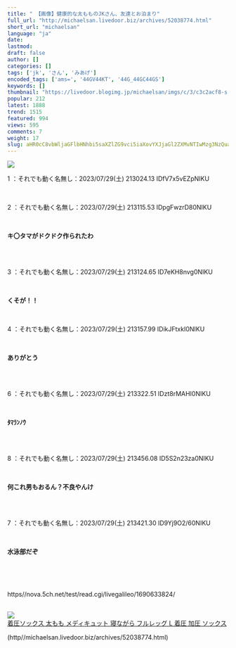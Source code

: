 ```yaml
---
title: " 【画像】健康的な太もものJKさん、友達とお泊まり"
full_url: "http://michaelsan.livedoor.biz/archives/52038774.html"
short_url: "michaelsan"
language: "ja"
date: 
lastmod: 
draft: false
author: []
categories: []
tags: ['jk', 'さん', 'みあげ']
encoded_tags: ['ams=', '44GV44KT', '44G_44GC44GS']
keywords: []
thumbnail: "https://livedoor.blogimg.jp/michaelsan/imgs/c/3/c3c2acf8-s.jpg"
popular: 212
latest: 1888
trend: 1515
featured: 994
views: 595
comments: 7
weight: 17
slug: aHR0cC8vbWljaGFlbHNhbi5saXZlZG9vci5iaXovYXJjaGl2ZXMvNTIwMzg3NzQuaHRtbA==
---
```


![](https://livedoor.blogimg.jp/michaelsan/imgs/c/3/c3c2acf8-s.jpg)

<div><p>1 ：それでも動く名無し：2023/07/29(土) 213024.13 IDfV7x5vEZpNIKU</p><br><p>2 ：それでも動く名無し：2023/07/29(土) 213115.53 IDpgFwzrD80NIKU</p><br><b><p>キ〇タマがドクドク作られたわ</p><br></b><br><p>3 ：それでも動く名無し：2023/07/29(土) 213124.65 ID7eKH8nvg0NIKU</p><br><b><p>くそが！！</p></b><br><p>4 ：それでも動く名無し：2023/07/29(土) 213157.99 IDikJFtxkI0NIKU</p><br><b><p>ありがとう</p><br></b><br><p>6 ：それでも動く名無し：2023/07/29(土) 213322.51 IDzt8rMAHI0NIKU</p><br><b><p>ﾀﾏﾗﾝﾉｳ</p><br></b><br><p>8 ：それでも動く名無し：2023/07/29(土) 213456.08 ID5S2n23za0NIKU</p><br><b><p>何これ男もおるん？不良やんけ <br></p><br></b><br><p>7 ：それでも動く名無し：2023/07/29(土) 213421.30 ID9Yj9O2/60NIKU</p><br><p><b><p>水泳部だぞ</p></b></p><br><b><br></b><br><p>https//nova.5ch.net/test/read.cgi/livegalileo/1690633824/</p><br><a target='_blank' href='http//www.amazon.co.jp/o/ASIN/B01AR8Y79O/tsukihoshibul-22/'><img border='0' src='https//m.media-amazon.com/images/P/B01AR8Y79O.01._SCLZZZZZZZ_SX500_.jpg'><br>着圧ソックス 太もも メディキュット 寝ながら フルレッグ L 着圧 加圧 ソックス</a> <br clear='all'> <p id='a6850dc6aefc0d5bbff2bea180d92d89'> </p> <p id='a6850dc6aefc0d5bbff2bea180d92d89'> </p> <p class='alistcloud-container-6795'></p> </div>

(http//michaelsan.livedoor.biz/archives/52038774.html)
